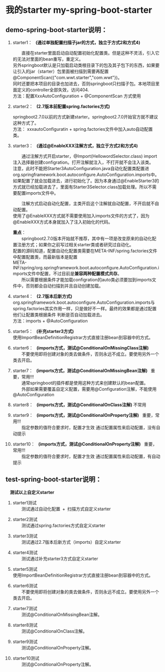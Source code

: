 # 我的starter my-spring-boot-starter
## demo-spring-boot-starter说明：  
1. starter1：  &ensp;**\(通过单独配置扫描子jar的方式，独立于方式2和方式4\)**  

    &ensp;&ensp;&ensp;&ensp;直接在starter里面启动自动配置初始化配置类。但是这种不灵活，引入它的无法对里面的bean重写，重定义。  
    另外springboot默认是只加载启动类根目录下的包及其子包下的东西，如果要让引入的jar（starter）包里面被扫描到需要再配置@ComponentScan({"com.wwt.starter","com.wwt"})。  
    同时还要把本项目的目录也加进去，否则springboot只扫描子包。本地项目里面定义的controller全部失效，访问404.   
    方法：配置XxxAutoConfiguration + @ComponentScan 方式使用  
            
2. starter2：  &ensp;**\(2.7版本前配置spring.factories方式\)**  

    springboot2.7.0以前的方式新建starter。springboot2.7.0开始官方就不建议这种方式了。  
    方法： xxxautoConfiguratin + spring.factories文件中加入auto自动配置类。  
    
3. starter3：  &ensp;**\(通过@EnableXXX注解方式，独立于方式2和方式4\)**  

    &ensp;&ensp;&ensp;&ensp;通过注解方式开启starter，@Import(HellowordSelector.class) import注入选择器创建configration。打开注解就注入，不打开就不会注入该类。  
    注意，此时不能把Starter3AutoConfiguration.java自动化配置类配置进org.springframework.boot.autoconfigure.AutoConfiguration.imports中。  
    如果配置了就会加载进去，进行初始化了。因为本身通过@EnableStarter3的方式就已经加载进去了，里面有Starter3Selector.class加载处理。所以不需要配置imports文件中。  
    
    &ensp;&ensp;&ensp;&ensp;注解方式启动自动化配置，主类开启这个注解就自动配置，不开启就不自动配置。  
    使用了@EnableXXX方式就不需要使用加入imports文件的方式了，因为@EnableXXX方式本身就加入了注入初始化的代码。  
    
    **重点**：  
    &ensp;&ensp;&ensp;&ensp;springboot2.7.0版本开始就不推荐，其中有一项是改变原来的自动化配置注册方式；如果你之前写过相关starter类或者研究过自动化。  
    配置的源码知道，配置自动化配置类需要在META-INF/spring.factories文件中配置配置类，而最新版本是配置  
    META-INF/spring/org.springframework.boot.autoconfigure.AutoConfiguration.imports文件中配置，不过目前是**兼容两种配置模式共存**。  
    &ensp;&ensp;&ensp;&ensp;所以需要根据条件才能加载configration的auto类必须要加到imports文件中，否则都会自动扫描到并且自动创建加载。
    
4. starter4：  &ensp;**\(2.7版本后新方式\)**  
    org.springframework.boot.autoconfigure.AutoConfiguration.imports与spring.factories其实作用一样，只是做好不一样。最终的效果都是通过配置他们让配置类根据条件
    判断是否自动加载进去。  
    方法：imports + @AutoConfiguration  
    
5. starter5：  &ensp;**\(补充starter3方式\)**  
    使用ImportBeanDefinitionRegistrar方式直接注册bean到容器中的方式。  

6. starter6：  &ensp;**\(imports方式，测试@ConditionalOnMissingClass注解\)**  
    &ensp;&ensp;&ensp;&ensp;不要使用即将创建对象的类去做条件，否则永远不成立。要使用另外一个类去开启。

7. starter7：  &ensp;**\(imports方式，测试@ConditionalOnMissingBean注解\)**  &ensp;重要，常用!!!&ensp;  
   &ensp;&ensp;&ensp;&ensp;通常springboot的插件都是使用这种方式来创建默认的bean配置。  
   &ensp;&ensp;&ensp;&ensp;外部如果需要覆盖自定义配置，需要用@Configuration注解，不能使用@AutoConfiguration  

8. starter8：  &ensp;**\(imports方式，测试@ConditionalOnClass注解\)**  不常用  

9. starter9：  &ensp;**\(imports方式，测试@ConditionalOnProperty注解\)**  &ensp;重要，常用!!!&ensp;  
   &ensp;&ensp;&ensp;&ensp;指定参数的值符合要求时，配置才生效
    通过配置属性来启动配置，没有自动提示  

10. starter10：  &ensp;**\(imports方式，测试@ConditionalOnProperty注解\)**  &ensp;重要，常用!!!&ensp;  
    &ensp;&ensp;&ensp;&ensp;指定参数的值符合要求时，配置才生效
    通过配置属性来启动配置，有自动提示
    


## test-spring-boot-starter说明：  
  
&ensp;&ensp;**测试以上自定义starter**  

1. starter1测试  
&ensp;&ensp;&ensp;&ensp;测试通过自动化配置&ensp;+&ensp;扫描方式自定义starter

2. starter2测试  
&ensp;&ensp;&ensp;&ensp;测试通过spring.factories方式自定义starter  

3. starter3测试  
&ensp;&ensp;&ensp;&ensp;测试通过2.7版本后新方式（imports）自定义starter  

4. starter4测试  
&ensp;&ensp;&ensp;&ensp;测试通过补充starter3方式自定义starter  

5. starter5测试  
使用ImportBeanDefinitionRegistrar方式直接注册bean到容器中的方式。  

6. starter6测试  
&ensp;&ensp;&ensp;&ensp;不要使用即将创建对象的类去做条件，否则永远不成立。要使用另外一个类去开启。  

7. starter7测试  
   &ensp;&ensp;&ensp;&ensp;测试@ConditionalOnMissingBean注解。  

8. starter8测试  
   &ensp;&ensp;&ensp;&ensp;测试@ConditionalOnClass注解。  

9. starter9测试  
   &ensp;&ensp;&ensp;&ensp;测试@ConditionalOnProperty注解。  

10. starter10测试  
   &ensp;&ensp;&ensp;&ensp;测试@ConditionalOnProperty注解。  